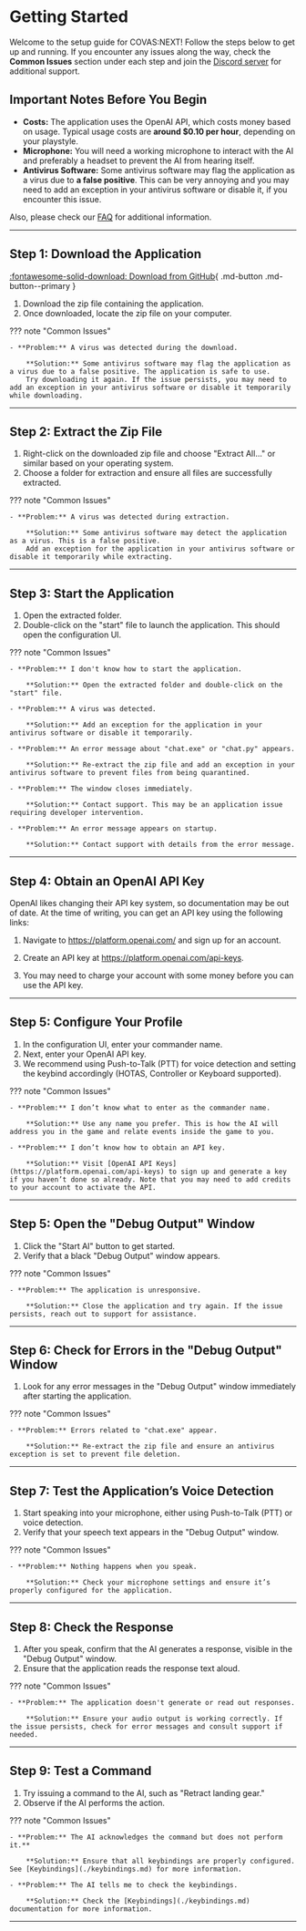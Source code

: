 # Getting Started

Welcome to the setup guide for COVAS:NEXT! Follow the steps below to get up and running. If you encounter any issues along the way, check the **Common Issues** section under each step and join the [Discord server](https://discord.gg/9c58jxVuAT) for additional support.

## Important Notes Before You Begin

- **Costs:** The application uses the OpenAI API, which costs money based on usage. Typical usage costs are **around $0.10 per hour**, depending on your playstyle. 
- **Microphone:** You will need a working microphone to interact with the AI and preferably a headset to prevent the AI from hearing itself.
- **Antivirus Software:** Some antivirus software may flag the application as a virus due to **a false positive**. This can be very annoying and you may need to add an exception in your antivirus software or disable it, if you encounter this issue.

Also, please check our [FAQ](./faq.md) for additional information.

---

## Step 1: Download the Application

[:fontawesome-solid-download: Download from GitHub](https://github.com/RatherRude/Elite-Dangerous-AI-Integration/releases/latest){ .md-button .md-button--primary }

1. Download the zip file containing the application.
2. Once downloaded, locate the zip file on your computer.

??? note "Common Issues"

    - **Problem:** A virus was detected during the download.

        **Solution:** Some antivirus software may flag the application as a virus due to a false positive. The application is safe to use.
        Try downloading it again. If the issue persists, you may need to add an exception in your antivirus software or disable it temporarily while downloading.

---

## Step 2: Extract the Zip File

1. Right-click on the downloaded zip file and choose "Extract All..." or similar based on your operating system.
2. Choose a folder for extraction and ensure all files are successfully extracted.

??? note "Common Issues"

    - **Problem:** A virus was detected during extraction.
    
        **Solution:** Some antivirus software may detect the application as a virus. This is a false positive.  
        Add an exception for the application in your antivirus software or disable it temporarily while extracting.

---

## Step 3: Start the Application

1. Open the extracted folder.
2. Double-click on the "start" file to launch the application. This should open the configuration UI.

??? note "Common Issues"

    - **Problem:** I don't know how to start the application.
    
        **Solution:** Open the extracted folder and double-click on the "start" file.

    - **Problem:** A virus was detected.
    
        **Solution:** Add an exception for the application in your antivirus software or disable it temporarily.

    - **Problem:** An error message about "chat.exe" or "chat.py" appears.

        **Solution:** Re-extract the zip file and add an exception in your antivirus software to prevent files from being quarantined.

    - **Problem:** The window closes immediately.
    
        **Solution:** Contact support. This may be an application issue requiring developer intervention.

    - **Problem:** An error message appears on startup.
    
        **Solution:** Contact support with details from the error message.


---

## Step 4: Obtain an OpenAI API Key

OpenAI likes changing their API key system, so documentation may be out of date. At the time of writing, you can get an API key using the following links:

1. Navigate to https://platform.openai.com/ and sign up for an account.

2. Create an API key at https://platform.openai.com/api-keys. 

3. You may need to charge your account with some money before you can use the API key.

---

## Step 5: Configure Your Profile

1. In the configuration UI, enter your commander name.
2. Next, enter your OpenAI API key.
3. We recommend using Push-to-Talk (PTT) for voice detection and setting the keybind accordingly (HOTAS, Controller or Keyboard supported).

??? note "Common Issues"

    - **Problem:** I don’t know what to enter as the commander name.
    
        **Solution:** Use any name you prefer. This is how the AI will address you in the game and relate events inside the game to you.

    - **Problem:** I don’t know how to obtain an API key.
    
        **Solution:** Visit [OpenAI API Keys](https://platform.openai.com/api-keys) to sign up and generate a key if you haven’t done so already. Note that you may need to add credits to your account to activate the API.

---

## Step 5: Open the "Debug Output" Window

1. Click the "Start AI" button to get started.
2. Verify that a black "Debug Output" window appears.

??? note "Common Issues"

    - **Problem:** The application is unresponsive.
    
        **Solution:** Close the application and try again. If the issue persists, reach out to support for assistance.

---

## Step 6: Check for Errors in the "Debug Output" Window

1. Look for any error messages in the "Debug Output" window immediately after starting the application.

??? note "Common Issues"

    - **Problem:** Errors related to "chat.exe" appear.
    
        **Solution:** Re-extract the zip file and ensure an antivirus exception is set to prevent file deletion.

---

## Step 7: Test the Application’s Voice Detection

1. Start speaking into your microphone, either using Push-to-Talk (PTT) or voice detection.
2. Verify that your speech text appears in the "Debug Output" window.

??? note "Common Issues"

    - **Problem:** Nothing happens when you speak.
    
        **Solution:** Check your microphone settings and ensure it’s properly configured for the application.

---

## Step 8: Check the Response

1. After you speak, confirm that the AI generates a response, visible in the "Debug Output" window.
2. Ensure that the application reads the response text aloud.

??? note "Common Issues"

    - **Problem:** The application doesn't generate or read out responses.
    
        **Solution:** Ensure your audio output is working correctly. If the issue persists, check for error messages and consult support if needed.

---

## Step 9: Test a Command

1. Try issuing a command to the AI, such as "Retract landing gear."
2. Observe if the AI performs the action.

??? note "Common Issues"

    - **Problem:** The AI acknowledges the command but does not perform it.**
    
        **Solution:** Ensure that all keybindings are properly configured. See [Keybindings](./keybindings.md) for more information.

    - **Problem:** The AI tells me to check the keybindings.
    
        **Solution:** Check the [Keybindings](./keybindings.md) documentation for more information.

---
